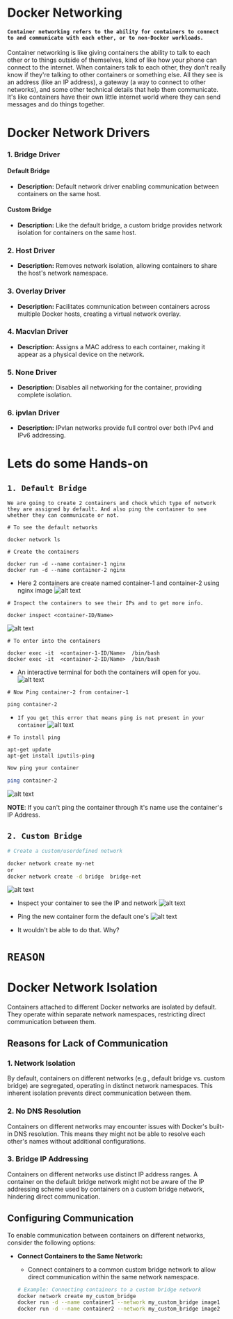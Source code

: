 # Docker Networking
#### `Container networking refers to the ability for containers to connect to and communicate with each other, or to non-Docker workloads.`

Container networking is like giving containers the ability to talk to each other or to things outside of themselves, kind of like how your phone can connect to the internet. When containers talk to each other, they don't really know if they're talking to other containers or something else. All they see is an address (like an IP address), a gateway (a way to connect to other networks), and some other technical details that help them communicate. It's like containers have their own little internet world where they can send messages and do things together.


# Docker Network Drivers 

### 1. Bridge Driver
  #### Default Bridge
- **Description:** Default network driver enabling communication between containers on the same host.
#### Custom Bridge
- **Description:** Like the default bridge, a custom bridge provides network isolation for containers on the same host.


### 2. Host Driver

- **Description:** Removes network isolation, allowing containers to share the host's network namespace.

### 3. Overlay Driver

- **Description:** Facilitates communication between containers across multiple Docker hosts, creating a virtual network overlay.

### 4. Macvlan Driver

- **Description:** Assigns a MAC address to each container, making it appear as a physical device on the network.

### 5. None Driver

- **Description:** Disables all networking for the container, providing complete isolation.

### 6. ipvlan Driver
- **Description:** IPvlan networks provide full control over both IPv4 and IPv6 addressing.

# Lets do some Hands-on 
## `1. Default Bridge`
`We are going to create 2 containers and check which type of network they are assigned by default.
And also ping the container to see whether they can communicate or not.`

```Docker
# To see the default networks

docker network ls
```

```Docker
# Create the containers

docker run -d --name container-1 nginx
docker run -d --name container-2 nginx

```

- Here 2 containers are create named container-1 and container-2 using nginx image
![alt text](image-1.png)

```Docker
# Inspect the containers to see their IPs and to get more info.

docker inspect <container-ID/Name>
```

![alt text](image-3.png)

```Docker
# To enter into the containers

docker exec -it  <container-1-ID/Name>  /bin/bash  
docker exec -it  <container-2-ID/Name>  /bin/bash

```

- An interactive terminal for both the containers will open for you.
![alt text](image-2.png)

```Docker
# Now Ping container-2 from container-1

ping container-2
```

- `If you get this error that means ping is not present in your container`
     ![alt text](image-4.png)

```Docker
# To install ping

apt-get update
apt-get install iputils-ping
```

```bash
Now ping your container

ping container-2
```
![alt text](image-5.png)

**NOTE**: If you can't ping the container through it's name use the container's IP Address.

## `2. Custom Bridge`

```bash
# Create a custom/userdefined network

docker network create my-net
or
docker network create -d bridge  bridge-net 
```

![alt text](image-6.png)

- Inspect your container to see the IP and network
![alt text](image-7.png)

- Ping the new container form the default one's
![alt text](image-8.png)
- It wouldn't be able to do that. Why?

# `REASON`
# Docker Network Isolation 

Containers attached to different Docker networks are isolated by default. They operate within separate network namespaces, restricting direct communication between them.

## Reasons for Lack of Communication

### 1. Network Isolation

By default, containers on different networks (e.g., default bridge vs. custom bridge) are segregated, operating in distinct network namespaces. This inherent isolation prevents direct communication between them.

### 2. No DNS Resolution

Containers on different networks may encounter issues with Docker's built-in DNS resolution. This means they might not be able to resolve each other's names without additional configurations.

### 3. Bridge IP Addressing

Containers on different networks use distinct IP address ranges. A container on the default bridge network might not be aware of the IP addressing scheme used by containers on a custom bridge network, hindering direct communication.

## Configuring Communication

To enable communication between containers on different networks, consider the following options:

- **Connect Containers to the Same Network:**
  - Connect containers to a common custom bridge network to allow direct communication within the same network namespace.

  ```bash
  # Example: Connecting containers to a custom bridge network
  docker network create my_custom_bridge
  docker run -d --name container1 --network my_custom_bridge image1
  docker run -d --name container2 --network my_custom_bridge image2
